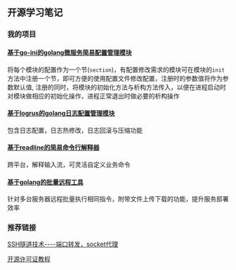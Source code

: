 ## 开源学习笔记

### 我的项目
#### [基于go-ini的golang微服务简易配置管理模块](https://github.com/tamago-cn/cfg)
将每个模块的配置作为一个节(`section`)，有配置修改需求的模块可在模块的`init`方法中注册一个节，即可方便的使用配置文件修改配置，注册时的参数值将作为参数默认值, 注册的同时，将模块的初始化方法与析构方法传入，以便在进程启动时对模块做相应的初始化操作，进程正常退出时做必要的析构操作

#### [基于logrus的golang日志配置管理模块](https://github.com/tamago-cn/logger)
包含日志配置，日志热修改，日志回滚与压缩功能

#### [基于readline的简易命令行解释器](https://github.com/tamago-cn/cmdline)
跨平台，解释输入流，可灵活自定义业务命令

#### [基于golang的批量远程工具](https://github.com/tamago-cn/mssh)
针对多台服务器远程批量执行相同指令，附带文件上传下载的功能，提升服务部署效率

### 推荐链接
[SSH隧道技术----端口转发，socket代理](https://www.cnblogs.com/fbwfbi/p/3702896.html)

[开源许可证教程](http://www.ruanyifeng.com/blog/2017/10/open-source-license-tutorial.html)
